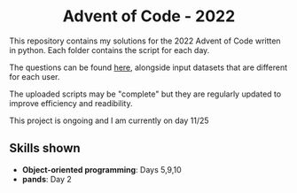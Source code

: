 <h1 align = "center">
  Advent of Code - 2022
  </h1>

This repository contains my solutions for the 2022 Advent of Code written in python. Each folder contains the script for each day.

The questions can be found [here](https://adventofcode.com/2022/), alongside input datasets that are different for each user.

The uploaded scripts may be "complete" but they are regularly updated to improve efficiency and readibility. 

This project is ongoing and I am currently on day 11/25

<h2>
  Skills shown
  </h2>

* **Object-oriented programming**: Days 5,9,10
* **pands**: Day 2
